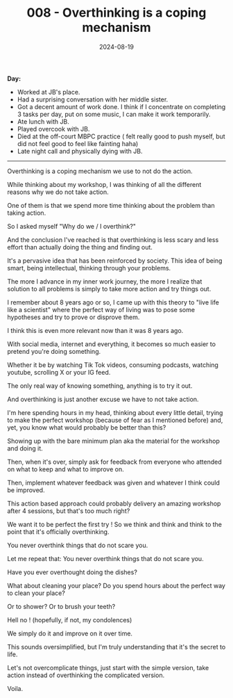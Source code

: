 ﻿---
title: 008 - Overthinking is a coping mechanism
date: 2024-08-19
categories: ["daily"]
tags: posts

---

**Day:**  

- Worked at JB's place.
- Had a surprising conversation with her middle sister.
- Got a decent amount of work done. I think if I concentrate on completing 3 tasks per day, put on some music, I can make it work temporarily.
- Ate lunch with JB.
- Played overcook with JB.
- Died at the off-court MBPC practice ( felt really good to push myself, but did not feel good to feel like fainting haha)
- Late night call and physically dying with JB.
___  

Overthinking is a coping mechanism we use to not do the action.

While thinking about my workshop, I was thinking of all the different reasons why we do not take action.

One of them is that we spend more time thinking about the problem than taking action.

So I asked myself "Why do we / I overthink?"

And the conclusion I've reached is that overthinking is less scary and less effort than actually doing the thing and finding out.

It's a pervasive idea that has been reinforced by society. This idea of being smart, being intellectual, thinking through your problems.

The more I advance in my inner work journey, the more I realize that solution to all problems is simply to take more action and try things out.

I remember about 8 years ago or so, I came up with this theory to "live life like a scientist" where the perfect way of living was to pose some hypotheses and try to prove or disprove them.

I think this is even more relevant now than it was 8 years ago.

With social media, internet and everything, it becomes so much easier to pretend you're doing something. 

Whether it be by watching Tik Tok videos, consuming podcasts, watching youtube, scrolling X or your IG feed.

The only real way of knowing something, anything is to try it out.

And overthinking is just another excuse we have to not take action.

I'm here spending hours in my head, thinking about every little detail, trying to make the perfect workshop (because of fear as I mentioned before) and, yet, you know what would probably be better than this?

Showing up with the bare minimum plan aka the material for the workshop and doing it.

Then, when it's over, simply ask for feedback from everyone who attended on what to keep and what to improve on.

Then, implement whatever feedback was given and whatever I think could be improved.

This action based approach could probably delivery an amazing workshop after 4 sessions, but that's too much right?

We want it to be perfect the first try ! So we think and think and think to the point that it's officially overthinking.

You never overthink things that do not scare you.

Let me repeat that: You never overthink things that do not scare you.

Have you ever overthought doing the dishes?

What about cleaning your place? Do you spend hours about the perfect way to clean your place?

Or to shower? Or to brush your teeth?

Hell no ! (hopefully, if not, my condolences)

We simply do it and improve on it over time.

This sounds oversimplified, but I'm truly understanding that it's the secret to life.

Let's not overcomplicate things, just start with the simple version, take action instead of overthinking the complicated version.

Voila.





